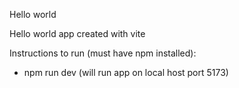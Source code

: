Hello world

Hello world app created with vite

Instructions to run (must have npm installed):

- npm run dev (will run app on local host port 5173)
